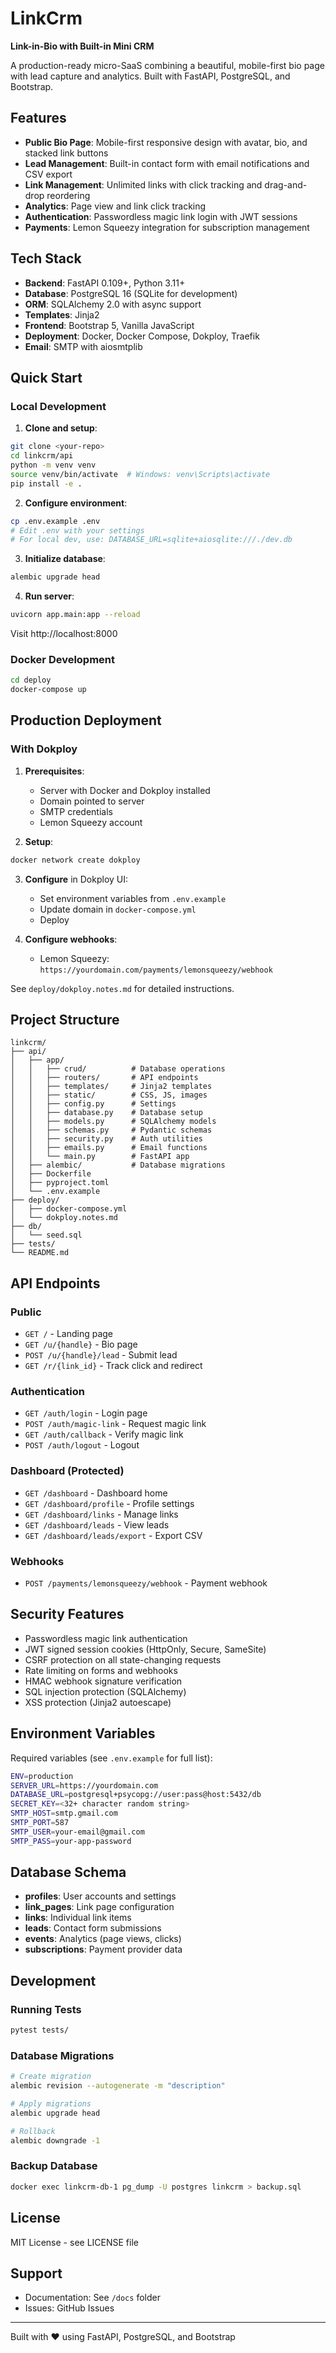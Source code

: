 # LinkCrm

**Link-in-Bio with Built-in Mini CRM**

A production-ready micro-SaaS combining a beautiful, mobile-first bio page with lead capture and analytics. Built with FastAPI, PostgreSQL, and Bootstrap.

## Features

- **Public Bio Page**: Mobile-first responsive design with avatar, bio, and stacked link buttons
- **Lead Management**: Built-in contact form with email notifications and CSV export
- **Link Management**: Unlimited links with click tracking and drag-and-drop reordering
- **Analytics**: Page view and link click tracking
- **Authentication**: Passwordless magic link login with JWT sessions
- **Payments**: Lemon Squeezy integration for subscription management

## Tech Stack

- **Backend**: FastAPI 0.109+, Python 3.11+
- **Database**: PostgreSQL 16 (SQLite for development)
- **ORM**: SQLAlchemy 2.0 with async support
- **Templates**: Jinja2
- **Frontend**: Bootstrap 5, Vanilla JavaScript
- **Deployment**: Docker, Docker Compose, Dokploy, Traefik
- **Email**: SMTP with aiosmtplib

## Quick Start

### Local Development

1. **Clone and setup**:
```bash
git clone <your-repo>
cd linkcrm/api
python -m venv venv
source venv/bin/activate  # Windows: venv\Scripts\activate
pip install -e .
```

2. **Configure environment**:
```bash
cp .env.example .env
# Edit .env with your settings
# For local dev, use: DATABASE_URL=sqlite+aiosqlite:///./dev.db
```

3. **Initialize database**:
```bash
alembic upgrade head
```

4. **Run server**:
```bash
uvicorn app.main:app --reload
```

Visit http://localhost:8000

### Docker Development

```bash
cd deploy
docker-compose up
```

## Production Deployment

### With Dokploy

1. **Prerequisites**:
   - Server with Docker and Dokploy installed
   - Domain pointed to server
   - SMTP credentials
   - Lemon Squeezy account

2. **Setup**:
```bash
docker network create dokploy
```

3. **Configure** in Dokploy UI:
   - Set environment variables from `.env.example`
   - Update domain in `docker-compose.yml`
   - Deploy

4. **Configure webhooks**:
   - Lemon Squeezy: `https://yourdomain.com/payments/lemonsqueezy/webhook`

See `deploy/dokploy.notes.md` for detailed instructions.

## Project Structure

```
linkcrm/
├── api/
│   ├── app/
│   │   ├── crud/          # Database operations
│   │   ├── routers/       # API endpoints
│   │   ├── templates/     # Jinja2 templates
│   │   ├── static/        # CSS, JS, images
│   │   ├── config.py      # Settings
│   │   ├── database.py    # Database setup
│   │   ├── models.py      # SQLAlchemy models
│   │   ├── schemas.py     # Pydantic schemas
│   │   ├── security.py    # Auth utilities
│   │   ├── emails.py      # Email functions
│   │   └── main.py        # FastAPI app
│   ├── alembic/           # Database migrations
│   ├── Dockerfile
│   ├── pyproject.toml
│   └── .env.example
├── deploy/
│   ├── docker-compose.yml
│   └── dokploy.notes.md
├── db/
│   └── seed.sql
├── tests/
└── README.md
```

## API Endpoints

### Public
- `GET /` - Landing page
- `GET /u/{handle}` - Bio page
- `POST /u/{handle}/lead` - Submit lead
- `GET /r/{link_id}` - Track click and redirect

### Authentication
- `GET /auth/login` - Login page
- `POST /auth/magic-link` - Request magic link
- `GET /auth/callback` - Verify magic link
- `POST /auth/logout` - Logout

### Dashboard (Protected)
- `GET /dashboard` - Dashboard home
- `GET /dashboard/profile` - Profile settings
- `GET /dashboard/links` - Manage links
- `GET /dashboard/leads` - View leads
- `GET /dashboard/leads/export` - Export CSV

### Webhooks
- `POST /payments/lemonsqueezy/webhook` - Payment webhook

## Security Features

- Passwordless magic link authentication
- JWT signed session cookies (HttpOnly, Secure, SameSite)
- CSRF protection on all state-changing requests
- Rate limiting on forms and webhooks
- HMAC webhook signature verification
- SQL injection protection (SQLAlchemy)
- XSS protection (Jinja2 autoescape)

## Environment Variables

Required variables (see `.env.example` for full list):

```bash
ENV=production
SERVER_URL=https://yourdomain.com
DATABASE_URL=postgresql+psycopg://user:pass@host:5432/db
SECRET_KEY=<32+ character random string>
SMTP_HOST=smtp.gmail.com
SMTP_PORT=587
SMTP_USER=your-email@gmail.com
SMTP_PASS=your-app-password
```

## Database Schema

- **profiles**: User accounts and settings
- **link_pages**: Link page configuration
- **links**: Individual link items
- **leads**: Contact form submissions
- **events**: Analytics (page views, clicks)
- **subscriptions**: Payment provider data

## Development

### Running Tests

```bash
pytest tests/
```

### Database Migrations

```bash
# Create migration
alembic revision --autogenerate -m "description"

# Apply migrations
alembic upgrade head

# Rollback
alembic downgrade -1
```

### Backup Database

```bash
docker exec linkcrm-db-1 pg_dump -U postgres linkcrm > backup.sql
```

## License

MIT License - see LICENSE file

## Support

- Documentation: See `/docs` folder
- Issues: GitHub Issues

---

Built with ❤️ using FastAPI, PostgreSQL, and Bootstrap
